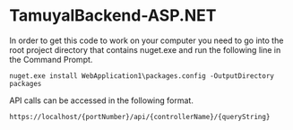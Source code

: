 # TamuyalBackend-ASP.NET

In order to get this code to work on your computer you need to go into the root project directory that contains nuget.exe and run the following line in the Command Prompt.
```
nuget.exe install WebApplication1\packages.config -OutputDirectory packages
```

API calls can be accessed in the following format.
```
https://localhost/{portNumber}/api/{controllerName}/{queryString}
```
